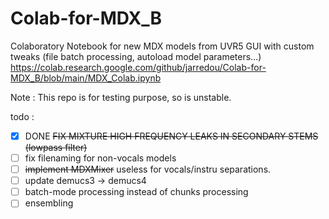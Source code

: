 # Colab-for-MDX_B
Colaboratory Notebook for new MDX models from UVR5 GUI with custom tweaks (file batch processing, autoload model parameters...)
https://colab.research.google.com/github/jarredou/Colab-for-MDX_B/blob/main/MDX_Colab.ipynb

Note : This repo is for testing purpose, so is unstable.

todo : 
- [x] DONE ~~FIX MIXTURE HIGH FREQUENCY LEAKS IN SECONDARY STEMS (lowpass filter)~~ 
- [ ] fix filenaming for non-vocals models
- [ ] ~~implement MDXMixer~~ useless for vocals/instru separations.
- [ ] update demucs3 -> demucs4
- [ ] batch-mode processing instead of chunks processing
- [ ] ensembling
